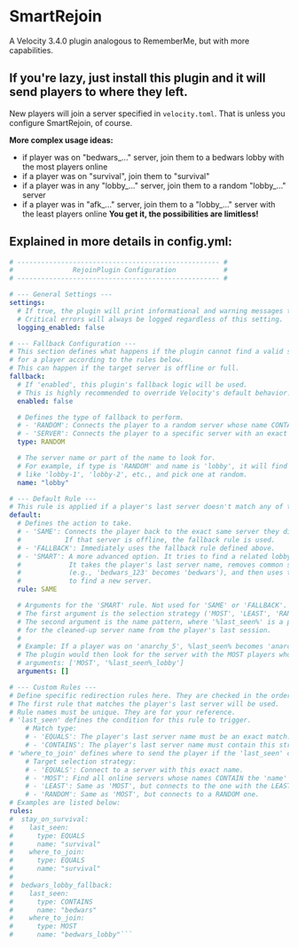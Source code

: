 # SmartRejoin
A Velocity 3.4.0 plugin analogous to RememberMe, but with more capabilities.

## If you're lazy, just install this plugin and it will send players to where they left.
New players will join a server specified in `velocity.toml`. That is unless you configure SmartRejoin, of course.

**More complex usage ideas:**
- if player was on "bedwars_..." server, join them to a bedwars lobby with the most players online
- if a player was on "survival", join them to "survival"
- if a player was in any "lobby_..." server, join them to a random "lobby_..." server
- if a player was in "afk_..." server, join them to a "lobby_..." server with the least players online
**You get it, the possibilities are limitless!**

## Explained in more details in config.yml:
```yml
# --------------------------------------------------- #
#               RejoinPlugin Configuration            #
# --------------------------------------------------- #

# --- General Settings ---
settings:
  # If true, the plugin will print informational and warning messages to the console.
  # Critical errors will always be logged regardless of this setting.
  logging_enabled: false

# --- Fallback Configuration ---
# This section defines what happens if the plugin cannot find a valid server
# for a player according to the rules below.
# This can happen if the target server is offline or full.
fallback:
  # If 'enabled', this plugin's fallback logic will be used.
  # This is highly recommended to override Velocity's default behavior.
  enabled: false

  # Defines the type of fallback to perform.
  # - 'RANDOM': Connects the player to a random server whose name CONTAINS the 'name' value.
  # - 'SERVER': Connects the player to a specific server with an exact 'name'.
  type: RANDOM

  # The server name or part of the name to look for.
  # For example, if type is 'RANDOM' and name is 'lobby', it will find any online server
  # like 'lobby-1', 'lobby-2', etc., and pick one at random.
  name: "lobby"

# --- Default Rule ---
# This rule is applied if a player's last server doesn't match any of the specific rules below.
default:
  # Defines the action to take.
  # - 'SAME': Connects the player back to the exact same server they disconnected from.
  #           If that server is offline, the fallback rule is used.
  # - 'FALLBACK': Immediately uses the fallback rule defined above.
  # - 'SMART': A more advanced option. It tries to find a related lobby server.
  #            It takes the player's last server name, removes common suffixes like numbers
  #            (e.g., 'bedwars_123' becomes 'bedwars'), and then uses the 'arguments'
  #            to find a new server.
  rule: SAME

  # Arguments for the 'SMART' rule. Not used for 'SAME' or 'FALLBACK'.
  # The first argument is the selection strategy ('MOST', 'LEAST', 'RANDOM').
  # The second argument is the name pattern, where '%last_seen%' is a placeholder
  # for the cleaned-up server name from the player's last session.
  #
  # Example: If a player was on 'anarchy_5', %last_seen% becomes 'anarchy'.
  # The plugin would then look for the server with the MOST players whose name contains 'anarchy_lobby'.
  # arguments: ['MOST', '%last_seen%_lobby']
  arguments: []

# --- Custom Rules ---
# Define specific redirection rules here. They are checked in the order they appear.
# The first rule that matches the player's last server will be used.
# Rule names must be unique. They are for your reference.
# 'last_seen' defines the condition for this rule to trigger.
    # Match type:
    # - 'EQUALS': The player's last server name must be an exact match.
    # - 'CONTAINS': The player's last server name must contain this string.
# 'where_to_join' defines where to send the player if the 'last_seen' condition is met.
    # Target selection strategy:
    # - 'EQUALS': Connect to a server with this exact name.
    # - 'MOST': Find all online servers whose names CONTAIN the 'name' string and have at least one slot. Then, connect to the one with the MOST players.
    # - 'LEAST': Same as 'MOST', but connects to the one with the LEAST players.
    # - 'RANDOM': Same as 'MOST', but connects to a RANDOM one.
# Examples are listed below:
rules:
#  stay_on_survival:
#    last_seen:
#      type: EQUALS
#      name: "survival"
#    where_to_join:
#      type: EQUALS
#      name: "survival"
#
#  bedwars_lobby_fallback:
#    last_seen:
#      type: CONTAINS
#      name: "bedwars"
#    where_to_join:
#      type: MOST
#      name: "bedwars_lobby"```
